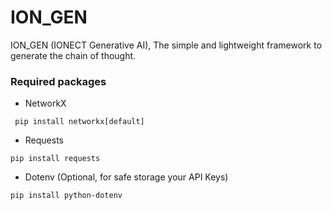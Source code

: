 # ION_GEN
ION_GEN (IONECT Generative AI), The simple and lightweight framework to generate the chain of thought.

### Required packages
- NetworkX
```
 pip install networkx[default]
```
- Requests
```
pip install requests
```
- Dotenv (Optional, for safe storage your API Keys)
```
pip install python-dotenv
```
